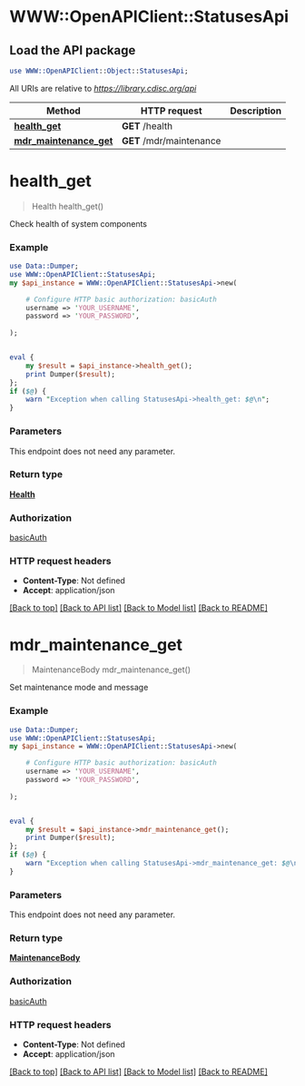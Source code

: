 # WWW::OpenAPIClient::StatusesApi

## Load the API package
```perl
use WWW::OpenAPIClient::Object::StatusesApi;
```

All URIs are relative to *https://library.cdisc.org/api*

Method | HTTP request | Description
------------- | ------------- | -------------
[**health_get**](StatusesApi.md#health_get) | **GET** /health | 
[**mdr_maintenance_get**](StatusesApi.md#mdr_maintenance_get) | **GET** /mdr/maintenance | 


# **health_get**
> Health health_get()



Check health of system components

### Example
```perl
use Data::Dumper;
use WWW::OpenAPIClient::StatusesApi;
my $api_instance = WWW::OpenAPIClient::StatusesApi->new(

    # Configure HTTP basic authorization: basicAuth
    username => 'YOUR_USERNAME',
    password => 'YOUR_PASSWORD',
    
);


eval {
    my $result = $api_instance->health_get();
    print Dumper($result);
};
if ($@) {
    warn "Exception when calling StatusesApi->health_get: $@\n";
}
```

### Parameters
This endpoint does not need any parameter.

### Return type

[**Health**](Health.md)

### Authorization

[basicAuth](../README.md#basicAuth)

### HTTP request headers

 - **Content-Type**: Not defined
 - **Accept**: application/json

[[Back to top]](#) [[Back to API list]](../README.md#documentation-for-api-endpoints) [[Back to Model list]](../README.md#documentation-for-models) [[Back to README]](../README.md)

# **mdr_maintenance_get**
> MaintenanceBody mdr_maintenance_get()



Set maintenance mode and message

### Example
```perl
use Data::Dumper;
use WWW::OpenAPIClient::StatusesApi;
my $api_instance = WWW::OpenAPIClient::StatusesApi->new(

    # Configure HTTP basic authorization: basicAuth
    username => 'YOUR_USERNAME',
    password => 'YOUR_PASSWORD',
    
);


eval {
    my $result = $api_instance->mdr_maintenance_get();
    print Dumper($result);
};
if ($@) {
    warn "Exception when calling StatusesApi->mdr_maintenance_get: $@\n";
}
```

### Parameters
This endpoint does not need any parameter.

### Return type

[**MaintenanceBody**](MaintenanceBody.md)

### Authorization

[basicAuth](../README.md#basicAuth)

### HTTP request headers

 - **Content-Type**: Not defined
 - **Accept**: application/json

[[Back to top]](#) [[Back to API list]](../README.md#documentation-for-api-endpoints) [[Back to Model list]](../README.md#documentation-for-models) [[Back to README]](../README.md)

